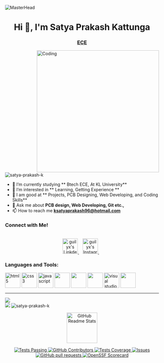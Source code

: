 ![MasterHead](https://user-images.githubusercontent.com/74038190/213910845-af37a709-8995-40d6-be59-724526e3c3d7.gif)

<h1 align="center">Hi 👋, I'm Satya Prakash Kattunga</h1>

<h3 align="center"><u>ECE </u></h3>

<img align="right" alt="Coding" width="400" src="https://media.tenor.com/7x1_TZA-tlEAAAAC/computer.gif">

<p align="left"> <img src="https://komarev.com/ghpvc/?username=satya-prakash-k&label=Profile%20views&color=0e75b6&style=flat" alt="satya-prakash-k" /> </p>


- 🔭 I’m currently studying ** Btech ECE, At KL University**
- 🌱 I’m interested in  ** Learning, Getting Experience **
- 📝 I am good at ** Projects, PCB Designing, Web Developing, and Coding Skills**
- 💬 Ask me about **PCB design, Web Developing, Git etc.,**
- 📫 How to reach me **ksatyaprakash96@hotmail.com**

 
<h3>Connect with Me!</h3>
<p align="center">
<br/>
<a href="https://www.linkedin.com/in/k-satya-prakash-523291239/">
  <img alt="guilyx's LinkdeIN" width="50px" src="https://user-images.githubusercontent.com/57393186/151711211-5c29f763-d28a-4b7a-a741-1f8c0dd2fe0e.png" />
</a>&nbsp;&nbsp;
<a href="https://www.instagram.com/sa____t__ya/">
  <img alt="guilyx's Instagram" width="50px" src="https://user-images.githubusercontent.com/57393186/151711168-f5cc60d2-c486-46f1-bc23-c740b719d80d.png" />
</a>&nbsp;&nbsp;
</p>

<h3 align="left">Languages and Tools:</h3>

<span>
   <img alt="html5" width="50px" src="https://img.icons8.com/color/240/000000/html-5.png">
   <img alt="css3" width="50px" src="https://img.icons8.com/color/240/000000/css3.png">
   <img alt="javascript" width="50px" src="https://img.icons8.com/color/240/000000/javascript.png" />
   <img src ="https://img.icons8.com/fluency/512/c-programming.png" width="50px"/>
   <img src = "https://img.icons8.com/color/2x/c-plus-plus-logo.png" width="50px"/>
  <img src="https://img.icons8.com/color/64/000000/git.png" width="50px"/>
  <img alt="visual studio code" width="50px" src="https://img.icons8.com/fluent/240/000000/visual-studio-code-2019.png" />  
  <img src="https://img.icons8.com/color/64/000000/python--v1.png" width="50px" />
  
</span>
<hr>
<img  src="https://github-readme-stats.vercel.app/api?username=satya-prakash-k&show_icons=true&theme=gotham"> </br>

<img src="https://github-readme-stats.vercel.app/api/top-langs?username=satya-prakash-k&theme=gotham">

<img src="https://github-readme-streak-stats.herokuapp.com/?user=satya-prakash-k&theme=gotham" alt="satya-prakash-k">

<p align="center">
 <img width="100px" src="https://res.cloudinary.com/anuraghazra/image/upload/v1594908242/logo_ccswme.svg" align="center" alt="GitHub Readme Stats" />

</p>
  <p align="center">
    <a href="https://github.com/satya-prakash-k/github-readme-stats/actions">
      <img alt="Tests Passing" src="https://github.com/satya-prakash-k/github-readme-stats/workflows/Test/badge.svg" />
    </a>
    <a href="https://github.com/satya-prakash-k/github-readme-stats/graphs/contributors">
      <img alt="GitHub Contributors" src="https://img.shields.io/github/contributors/satya-prakash-k/github-readme-stats" />
    </a>
    <a href="https://codecov.io/gh/satya-prakash-k/github-readme-stats">
      <img alt="Tests Coverage" src="https://codecov.io/gh/satya-prakash-k/github-readme-stats/branch/master/graph/badge.svg" />
    </a>
    <a href="https://github.com/satya-prakash-k/github-readme-stats/issues">
      <img alt="Issues" src="https://img.shields.io/github/issues/satya-prakash-k/github-readme-stats?color=0088ff" />
    </a>
    <a href="https://github.com/satya-prakash-k/github-readme-stats/pulls">
      <img alt="GitHub pull requests" src="https://img.shields.io/github/issues-pr/satya-prakash-k/github-readme-stats?color=0088ff" />
    </a>
    <a href="https://securityscorecards.dev/viewer/?uri=github.com/satya-prakash-k/github-readme-stats">
      <img alt="OpenSSF Scorecard" src="https://api.securityscorecards.dev/projects/github.com/satya-prakash-k/github-readme-stats/badge" />
    </a>
